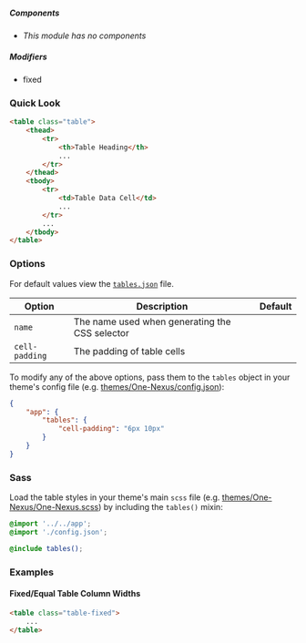##### Components

* _This module has no components_

##### Modifiers

* fixed

### Quick Look

```html
<table class="table">
    <thead>
        <tr>
            <th>Table Heading</th>
            ...
        </tr>
    </thead>
    <tbody>
        <tr>
            <td>Table Data Cell</td>
            ...
        </tr>
        ...
    </tbody>
</table>
```

### Options

For default values view the [`tables.json`](tables.json) file.

<table class="table">
    <thead>
        <tr>
            <th>Option</th>
            <th>Description</th>
            <th>Default</th>
        </tr>
    </thead>
    <tbody>
        <tr>
            <td><code>name</code></td>
            <td>The name used when generating the CSS selector</td>
        </tr>
        <tr>
            <td><code>cell-padding</code></td>
            <td>The padding of table cells</td>
        </tr>
    </tbody>
</table>

To modify any of the above options, pass them to the `tables` object in your theme's config file (e.g. [themes/One-Nexus/config.json](../../../themes/One-Nexus/config.json)):

```json
{
    "app": {
        "tables": {
            "cell-padding": "6px 10px"
        }
    }
}
```

### Sass

Load the table styles in your theme's main `scss` file (e.g. [themes/One-Nexus/One-Nexus.scss](../../../themes/One-Nexus/One-Nexus.scss)) by including the `tables()` mixin:

```scss
@import '../../app';
@import './config.json';

@include tables();
```

### Examples

#### Fixed/Equal Table Column Widths

```html
<table class="table-fixed">
    ...
</table>
```